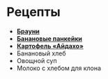 # Рецепты

- [**Брауни**](brownie.md)
- [**Банановые панкейки**](banance_panceic.md)
- [**Картофель «Айдахо»**](Idaho_Potatoes.md)
- Банановый хлеб
- Овощной суп
- Молоко с хлебом для клона